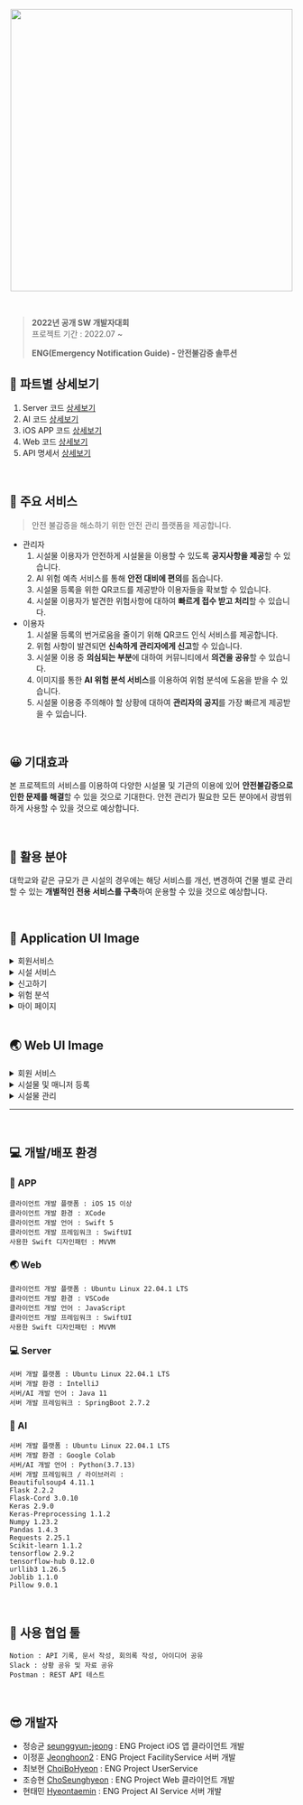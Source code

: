 <p align=center>
    <img src=https://user-images.githubusercontent.com/77708819/190382785-88327aa2-38c7-47cd-a645-157d5cebd6dc.png width=500 height=500>
</p>

<br>

> **2022년 공개 SW 개발자대회** <br>
> 프로젝트 기간 : 2022.07 ~
>
> **ENG(Emergency Notification Guide) - 안전불감증 솔루션**

## 🔎 파트별 상세보기
1. Server 코드 [상세보기](https://github.com/2022OSS-Dev-Competition-ENG-Project/ENG-SERVER)
2. AI 코드 [상세보기](https://github.com/2022OSS-Dev-Competition-ENG-Project/ENG_AI)
3. iOS APP 코드 [상세보기](https://github.com/2022OSS-Dev-Competition-ENG-Project/ENG-iOS-APP)
4. Web 코드 [상세보기](https://github.com/2022OSS-Dev-Competition-ENG-Project/ENG_Web)
5. API 명세서 [상세보기](https://github.com/2022OSS-Dev-Competition-ENG-Project/ENG-SERVER/tree/main/API-Document)

<br>

## 🥕 주요 서비스
> 안전 불감증을 해소하기 위한 안전 관리 플랫폼을 제공합니다.
- 관리자
    1. 시설물 이용자가 안전하게 시설물을 이용할 수 있도록 **공지사항을 제공**할 수 있습니다.
    2. AI 위험 예측 서비스를 통해 **안전 대비에 편의**를 돕습니다.
    3. 시설물 등록을 위한 QR코드를 제공받아 이용자들을 확보할 수 있습니다. 
    4. 시설물 이용자가 발견한 위험사항에 대하여 **빠르게 접수 받고 처리**할 수 있습니다.
- 이용자
    1. 시설물 등록의 번거로움을 줄이기 위해 QR코드 인식 서비스를 제공합니다.
    2. 위험 사항이 발견되면 **신속하게 관리자에게 신고**할 수 있습니다.
    3. 시설물 이용 중 **의심되는 부분**에 대하여 커뮤니티에서 **의견을 공유**할 수 있습니다.
    4. 이미지를 통한 **AI 위험 분석 서비스**를 이용하여 위험 분석에 도움을 받을 수 있습니다.
    5. 시설물 이용중 주의해야 할 상황에 대하여 **관리자의 공지**를 가장 빠르게 제공받을 수 있습니다.

<br> 


## 😀 기대효과
본 프로젝트의 서비스를 이용하여 다양한 시설물 및 기관의 이용에 있어 **안전불감증으로 인한 문제를 해결**할 수 있을 것으로 기대한다. 안전 관리가 필요한 모든 분야에서 광범위하게 사용할 수 있을 것으로 예상합니다.

<br>

## 🏢 활용 분야
대학교와 같은 규모가 큰 시설의 경우에는 해당 서비스를 개선, 변경하여 건물 별로 관리할 수 있는 **개별적인 전용 서비스를 구축**하여 운용할 수 있을 것으로 예상합니다.

<br>

## 📱 Application UI Image
<details>
<summary>회원서비스</summary>
<img src=https://user-images.githubusercontent.com/77708819/189688299-e9b09681-0111-4f19-a6eb-86f989e47555.png>
<img src=https://user-images.githubusercontent.com/77708819/189688463-434763a1-6a46-44b5-9fb5-15ccd55a0faf.png>
<img src=https://user-images.githubusercontent.com/77708819/189688476-dfd7fe4b-06c8-475d-85ee-050408ff601c.png>
</details>

<details>
<summary>시설 서비스</summary>
<img src=https://user-images.githubusercontent.com/77708819/189688496-9d25f101-b775-4bda-a34b-b7625fb04e6a.png>
<img src=https://user-images.githubusercontent.com/77708819/189688502-b664ddcd-e043-44d0-826b-a059c7c08124.png>
<img src=https://user-images.githubusercontent.com/77708819/190141875-6b893e9e-f9da-43b2-b187-92ee27511335.png>
</details>

<details>
<summary>신고하기</summary>
<img src=https://user-images.githubusercontent.com/77708819/189688518-680ccd48-6a2c-4e89-b975-552ab1df1c03.png>
</details>

<details>
<summary>위험 분석</summary>
<img src=https://user-images.githubusercontent.com/77708819/189688532-3779eb43-5c62-4cba-99b0-8eee2e9ca157.png>
</details>

<details>
<summary>마이 페이지</summary>
<img src=https://user-images.githubusercontent.com/77708819/189688543-4b79401f-3756-4961-8065-a3fb7d572227.png>
</details>

<br>

## 🌏 Web UI Image
<details>
<summary>회원 서비스</summary>
<img src=https://user-images.githubusercontent.com/75602377/190301697-76be6c8a-7d6a-4663-b4a4-3edd7e2a24f1.png>
<img src=https://user-images.githubusercontent.com/75602377/190303501-35a45401-fd94-4180-8ed4-766d497cb0f9.png>
<img src=https://user-images.githubusercontent.com/75602377/190303564-a134c531-0ead-4f7a-8752-5c35cedf0f0c.png>
<img src=https://user-images.githubusercontent.com/75602377/190303655-f238c73c-6306-42fb-b5bd-4a0a6c186b8e.png>
<img src=https://user-images.githubusercontent.com/75602377/190303733-e65e06f0-5d61-46c4-8d8b-b425438ac4a0.png>
</details>

<details>
<summary>시설물 및 매니저 등록</summary>
<img src=https://user-images.githubusercontent.com/75602377/190303847-a830f242-11ba-4662-bb35-c64e55d95acf.png>
<img src=https://user-images.githubusercontent.com/75602377/190303889-a7032d86-b3f6-486c-9cc1-98888d2484d8.png>
<img src=https://user-images.githubusercontent.com/75602377/190303944-675e1785-263c-40b5-b01d-d67f4f89e5ef.png>
<img src=https://user-images.githubusercontent.com/75602377/190303986-271f643f-7430-49bb-aea1-e34bfd828fb0.png>
<img src=https://user-images.githubusercontent.com/75602377/190304025-3e5f64d0-fb76-4476-aa89-ed7b037395a4.png>
</details>

<details>
<summary>시설물 관리</summary>
<img src=https://user-images.githubusercontent.com/75602377/190304269-44ff9877-e30b-4369-b2ff-09f6b53be14d.png>
<img src=https://user-images.githubusercontent.com/75602377/190304373-fcac8145-f081-4153-8b39-ef05972fc533.png>
<img src=https://user-images.githubusercontent.com/75602377/190304648-0c285fae-6cbf-43cd-b7ed-92b343c6ff88.png>
<img src=https://user-images.githubusercontent.com/75602377/190304681-5fc1caa4-7a59-4ff9-ab2d-d3a9b9a9b55e.png>
<img src=https://user-images.githubusercontent.com/75602377/190304732-4823de17-e857-4901-932c-f00468230ace.png>
<img src=https://user-images.githubusercontent.com/75602377/190304780-808db1ca-dc21-4e5d-938f-db582ccb3a89.png>
<img src=https://user-images.githubusercontent.com/75602377/190304820-4835c7b6-1239-43f7-9cd9-4839e14f9ceb.png>
<img src=https://user-images.githubusercontent.com/75602377/190304876-7dcff62f-aa82-404d-a966-59ad21060e80.png>
</details>

---
<br>

## 💻 개발/배포 환경
### 📱 APP
``` 
클라이언트 개발 플랫폼 : iOS 15 이상
클라이언트 개발 환경 : XCode
클라이언트 개발 언어 : Swift 5
클라이언트 개발 프레임워크 : SwiftUI
사용한 Swift 디자인패턴 : MVVM
```

### 🌏 Web
``` 
클라이언트 개발 플랫폼 : Ubuntu Linux 22.04.1 LTS
클라이언트 개발 환경 : VSCode
클라이언트 개발 언어 : JavaScript
클라이언트 개발 프레임워크 : SwiftUI
사용한 Swift 디자인패턴 : MVVM
```

### 💻 Server
``` 
서버 개발 플랫폼 : Ubuntu Linux 22.04.1 LTS
서버 개발 환경 : IntelliJ
서버/AI 개발 언어 : Java 11
서버 개발 프레임워크 : SpringBoot 2.7.2
```

### 🤖 AI
``` 
서버 개발 플랫폼 : Ubuntu Linux 22.04.1 LTS
서버 개발 환경 : Google Colab
서버/AI 개발 언어 : Python(3.7.13)
서버 개발 프레임워크 / 라이브러리 : 
Beautifulsoup4 4.11.1
Flask 2.2.2
Flask-Cord 3.0.10
Keras 2.9.0
Keras-Preprocessing 1.1.2
Numpy 1.23.2
Pandas 1.4.3
Requests 2.25.1
Scikit-learn 1.1.2
tensorflow 2.9.2
tensorflow-hub 0.12.0
urllib3 1.26.5
Joblib 1.1.0
Pillow 9.0.1
```
<br>

## 📝 사용 협업 툴
```
Notion : API 기록, 문서 작성, 회의록 작성, 아이디어 공유
Slack : 상황 공유 및 자료 공유
Postman : REST API 테스트
```

<br>

## 😎 개발자
- 정승균 [seunggyun-jeong](https://github.com/seunggyun-jeong) : ENG Project iOS 앱 클라이언트 개발
- 이정훈 [Jeonghoon2](https://github.com/Jeonghoon2) : ENG Project FacilityService 서버 개발
- 최보현 [ChoiBoHyeon](https://github.com/ChoiBoHyeon) : ENG Project UserService
- 조승현 [ChoSeunghyeon](https://github.com/ChoSeunghyeon) : ENG Project Web 클라이언트 개발
- 현태민 [Hyeontaemin](https://github.com/Hyeontaemin) : ENG Project AI Service 서버 개발
